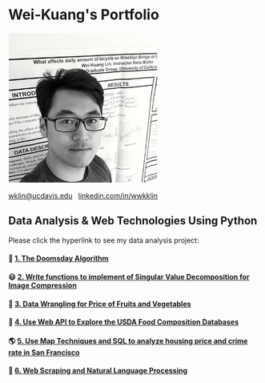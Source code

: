 # Wei-Kuang's Portfolio
<img src="Picture/me.jpg" height="300"> 

wklin@ucdavis.edu   &nbsp;  <a href = https://www.linkedin.com/in/wwkklin/> linkedin.com/in/wwkklin </a>


## Data Analysis &amp; Web Technologies Using Python
Please click the hyperlink to see my data analysis project:
#### :date: <a href = "https://nbviewer.jupyter.org/github/Wei-Kuang/STA141B/blob/master/HW1/hw1_2019.ipynb">1. The Doomsday Algorithm </a>  

#### :smiley: <a href = "https://nbviewer.jupyter.org/github/Wei-Kuang/STA141B/blob/master/HW2/hw2_2019.ipynb">2. Write functions to implement of Singular Value Decomposition for Image Compression</a> 

#### :watermelon: <a href = "https://nbviewer.jupyter.org/github/Wei-Kuang/STA141B/blob/master/HW3/hw3_2019_0728.ipynb">3. Data Wrangling for Price of Fruits and Vegetables</a> 

#### :pizza: <a href = "https://nbviewer.jupyter.org/github/Wei-Kuang/STA141B/blob/master/HW4/hw4_2019.ipynb">4. Use Web API to Explore the USDA Food Composition Databases</a>

#### :earth_americas: <a href = "https://nbviewer.jupyter.org/github/Wei-Kuang/STA141B/blob/master/HW6/hw6_2019.ipynb">5. Use Map Techniques and SQL to analyze housing price and crime rate in San Francisco</a> 

#### :newspaper: <a href = "https://nbviewer.jupyter.org/github/Wei-Kuang/STA141B/blob/master/HW5/hw5_2019.ipynb">6. Web Scraping and Natural Language Processing</a>    



[//]: # ( This is a markdown comment. #### :fries: <a href = "https://nbviewer.jupyter.org/Wei-Kuang/STA141B/blob/master/FInalProject/141B%20Final%20Project_2019.ipynb"> 7. Teamwork Project: Analyze Price, Rating, and Location Using Yelp Database </a> 
)


